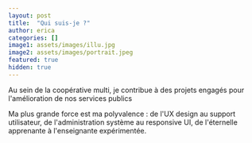 ```yaml
---
layout: post
title:  "Qui suis-je ?"
author: erica
categories: []
image1: assets/images/illu.jpg
image2: assets/images/portrait.jpeg
featured: true
hidden: true
---
```


Au sein de la coopérative multi, je contribue à des projets engagés pour l'amélioration de nos services publics

Ma plus grande force est ma polyvalence : de l'UX design au support utilisateur, de l'administration système au responsive UI, de l'éternelle apprenante à l'enseignante expérimentée.